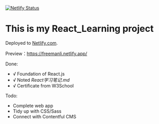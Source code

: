 [![Netlify Status](https://api.netlify.com/api/v1/badges/2980586b-1496-4d3e-9334-a58ce654f893/deploy-status)](https://app.netlify.com/sites/freemanli/deploys)

# This is my React_Learning project

Deployed to [Netlify.com](https://netlify.com ).

Preview：<https://freemanli.netlify.app/>

Done:
* √ Foundation of React.js
* √ Noted *React学习笔记.md*
* √ Certificate from W3School

Todo:
* Complete web app
* Tidy up with CSS/Sass
* Connect with Contentful CMS
